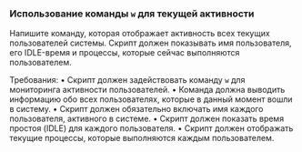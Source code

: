 
### Использование команды `w` для текущей активности

Напишите команду, которая отображает активность всех текущих пользователей системы. Скрипт должен показывать имя пользователя, его IDLE-время и процессы, которые сейчас выполняются пользователем.

Требования:
•	Скрипт должен задействовать команду `w` для мониторинга активности пользователей.
•	Команда должна выводить информацию обо всех пользователях, которые в данный момент вошли в систему.
•	Скрипт должен обязательно включать имя каждого пользователя, активного в системе.
•	Скрипт должен показать время простоя (IDLE) для каждого пользователя.
•	Скрипт должен отображать текущие процессы, которые выполняются каждым пользователем.
